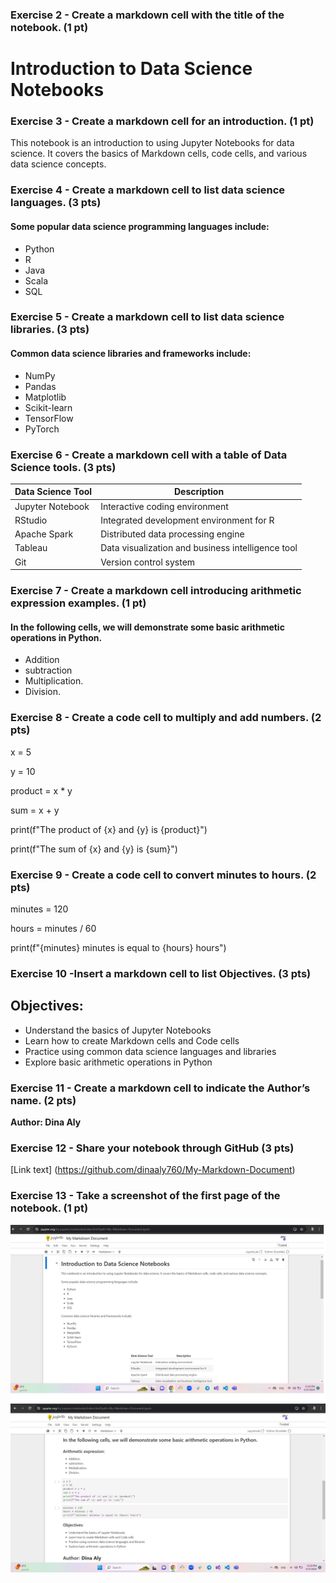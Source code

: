 ### Exercise 2 - Create a markdown cell with the title of the notebook. (1 pt)

# Introduction to Data Science Notebooks

### Exercise 3 - Create a markdown cell for an introduction. (1 pt)

This notebook is an introduction to using Jupyter Notebooks for data science. It covers the basics of Markdown cells, code cells, and various data science concepts.

### Exercise 4 - Create a markdown cell to list data science languages. (3 pts)
#### Some popular data science programming languages include:
- Python
- R
- Java 
- Scala
- SQL

### Exercise 5 - Create a markdown cell to list data science libraries. (3 pts)
 ####  Common data science libraries and frameworks include:
- NumPy
- Pandas
- Matplotlib
- Scikit-learn
- TensorFlow
- PyTorch

### Exercise 6 - Create a markdown cell with a table of Data Science tools. (3 pts)  

  | Data Science Tool | Description |
| --- | --- |
| Jupyter Notebook | Interactive coding environment |
| RStudio | Integrated development environment for R |
| Apache Spark | Distributed data processing engine |
| Tableau | Data visualization and business intelligence tool |
| Git | Version control system |

### Exercise 7 - Create a markdown cell introducing arithmetic expression examples. (1 pt)

#### In the following cells, we will demonstrate some basic arithmetic operations in Python.
- Addition
- subtraction
- Multiplication.
- Division.

### Exercise 8 - Create a code cell to multiply and add numbers. (2 pts)
x = 5

y = 10


product = x * y


sum = x + y


print(f"The product of {x} and {y} is {product}")


print(f"The sum of {x} and {y} is {sum}")

### Exercise 9 - Create a code cell to convert minutes to hours. (2 pts)
minutes = 120

 
hours = minutes / 60


print(f"{minutes} minutes is equal to {hours} hours")

### Exercise 10 -Insert a markdown cell to list Objectives. (3 pts)
## Objectives:
- Understand the basics of Jupyter Notebooks
- Learn how to create Markdown cells and Code cells
- Practice using common data science languages and libraries
- Explore basic arithmetic operations in Python

  
### Exercise 11 - Create a markdown cell to indicate the Author’s name. (2 pts)

  **Author: Dina Aly**
### Exercise 12 - Share your notebook through GitHub (3 pts)

[Link text] (https://github.com/dinaaly760/My-Markdown-Document)

### Exercise 13 - Take a screenshot of the first page of the notebook. (1 pt)
 ![ Alt Text](https://github.com/dinaaly760/My-Markdown-Document/blob/main/1.jpg)
 ![Alt Text](https://github.com/dinaaly760/My-Markdown-Document/blob/main/2.jpg)
